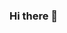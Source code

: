### Hi there 👋

<!--
**JinChun5239/JinChun5239** is a ✨ _special_ ✨ repository because its `README.md` (this file) appears on your GitHub profile.

Here are some ideas to get you started:

- 🔭 I’m currently working on an R classification project!
- 🌱 I’m currently learning Java
- 👯 I’m looking to collaborate on my porject at cmd-f!
- 🤔 I’m looking for help with ...
- 💬 Ask me about MBTI
- 📫 How to reach me: message me on insta! @chiu.chiu_train_
- 😄 Pronouns: ...
- ⚡ Fun fact: I'm trying to learn Mandarin :D 
-->
